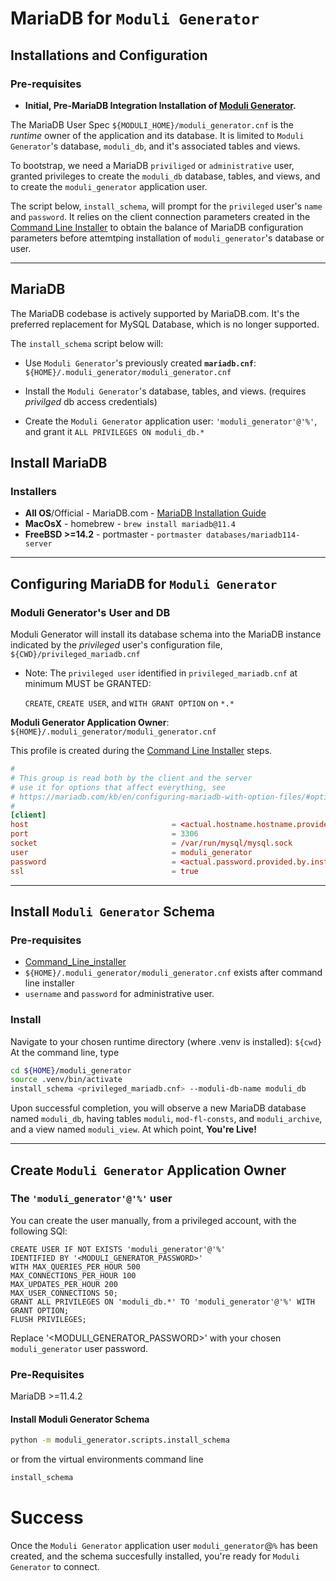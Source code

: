 # MariaDB for `Moduli Generator`

## Installations and Configuration

### Pre-requisites

- **Initial, Pre-MariaDB Integration Installation of [Moduli Generator](../installation/command_line_installer.md).**

The MariaDB User Spec `${MODULI_HOME}/moduli_generator.cnf` is the _runtime_ owner of the application and its database.
It is limited to `Moduli Generator`'s database, `moduli_db`, and it's associated tables and views.

To bootstrap, we need a MariaDB `priviliged` or `administrative` user, granted privileges to create the `moduli_db`
database, tables, and views, and to create the `moduli_generator` application user.

The script below, `install_schema`, will prompt for the `privileged` user's `name` and `password`. It relies on the
client connection parameters created in the [Command Line Installer](../installation/command_line_installer.md) to
obtain the
balance of MariaDB configuration parameters before attemtping installation of `moduli_generator`'s database or user.

____

## MariaDB

The MariaDB codebase is actively supported by MariaDB.com.
It's the preferred replacement for MySQL Database, which is no longer supported.

The `install_schema` script below will:

- Use `Moduli Generator`'s previously created  **`mariadb.cnf`**: `${HOME}/.moduli_generator/moduli_generator.cnf`

- Install the `Moduli Generator`'s database, tables, and views. (requires _privilged_ db access credentials)

- Create the `Moduli Generator` application user:  `'moduli_generator'@'%'`, and grant it
  `ALL PRIVILEGES ON moduli_db.*`

## Install MariaDB

### Installers

- **All OS**/Official -
  MariaDB.com - [MariaDB Installation Guide](https://mariadb.com/docs/server/mariadb-quickstart-guides/installing-mariadb-server-guide)
- **MacOsX** - homebrew - `brew install mariadb@11.4`
- **FreeBSD >=14.2** - portmaster - `portmaster databases/mariadb114-server`

____

## Configuring MariaDB for `Moduli Generator`

### Moduli Generator's User and DB

Moduli Generator will install its database schema into the MariaDB instance indicated by the _privileged_ user's
configuration
file, `${CWD}/privileged_mariadb.cnf`

- Note: The `privileged user` identified in `privileged_mariadb.cnf` at minimum MUST be GRANTED:

  `CREATE`, `CREATE USER`, and `WITH GRANT OPTION` on `*.*`


**Moduli Generator Application Owner**: `${HOME}/.moduli_generator/moduli_generator.cnf`

This profile is created during the [Command Line Installer](../installation/command_line_installer.md) steps.
```moduli_generator.cnf
#
# This group is read both by the client and the server
# use it for options that affect everything, see
# https://mariadb.com/kb/en/configuring-mariadb-with-option-files/#option-groups
#
[client]
host                                = <actual.hostname.hostname.provided.by.installer>
port                                = 3306
socket	                            = /var/run/mysql/mysql.sock
user                                = moduli_generator
password                            = <actual.password.provided.by.installer>
ssl                                 = true
```

____

## Install `Moduli Generator` Schema

### Pre-requisites

- [Command_Line_installer](../installation/command_line_installer.md)
- `${HOME}/.moduli_generator/moduli_generator.cnf` exists after command line installer
- `username` and `password` for administrative user.

### Install

Navigate to your chosen runtime directory (where .venv is installed): `${cwd}`
At the command line, type

```bash
cd ${HOME}/moduli_generator
source .venv/bin/activate
install_schema <privileged_mariadb.cnf> --moduli-db-name moduli_db
```

Upon successful completion, you will observe a new MariaDB database named `moduli_db`, having tables `moduli`,
`mod-fl-consts`,
and
`moduli_archive`, and a view named `moduli_view`. At which point, **You're Live!**

____

## Create `Moduli Generator` Application Owner

### The `'moduli_generator'@'%'` user

You can create the user manually, from a privileged account, with the following SQl:

```mysql
CREATE USER IF NOT EXISTS 'moduli_generator'@'%'
IDENTIFIED BY '<MODULI_GENERATOR_PASSWORD>'
WITH MAX_QUERIES_PER_HOUR 500
MAX_CONNECTIONS_PER_HOUR 100
MAX_UPDATES_PER_HOUR 200
MAX_USER_CONNECTIONS 50;
GRANT ALL PRIVILEGES ON 'moduli_db.*' TO 'moduli_generator'@'%' WITH GRANT OPTION;
FLUSH PRIVILEGES;
```

Replace '<MODULI_GENERATOR_PASSWORD>' with your chosen `moduli_generator` user password.

### Pre-Requisites

MariaDB >=11.4.2

#### Install Moduli Generator Schema

```bash
python -m moduli_generator.scripts.install_schema
```

or from the virtual environments command line

```bash
install_schema
```

# Success

Once the `Moduli Generator` application user `moduli_generator`@`%` has been created, and the schema succesfully
installed, you're ready for `Moduli Generator` to connect.